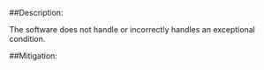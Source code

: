 ##Description:

The software does not handle or incorrectly handles an exceptional condition.



##Mitigation:
